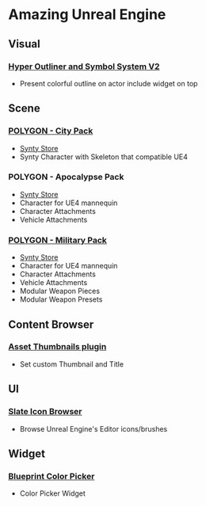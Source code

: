 # Amazing Unreal Engine

## Visual

### [Hyper Outliner and Symbol System V2](https://www.fab.com/listings/640d4c6c-4142-419f-804e-91a8efd61e84)

- Present colorful outline on actor include widget on top

## Scene

### [POLYGON - City Pack](https://www.fab.com/listings/d38cfdd2-8dcf-4dd8-b9d4-83663129bb02)

- [Synty Store](https://syntystore.com/products/polygon-city-pack)
- Synty Character with Skeleton that compatible UE4

### POLYGON - Apocalypse Pack

- [Synty Store](https://syntystore.com/products/polygon-apocalypse-pack)
- Character for UE4 mannequin
- Character Attachments
- Vehicle Attachments

### [POLYGON - Military Pack](https://www.fab.com/listings/c2723e9a-5a11-4dba-a1a2-74b5426c97a0)

- [Synty Store](https://syntystore.com/products/polygon-military-pack)
- Character for UE4 mannequin
- Character Attachments
- Vehicle Attachments
- Modular Weapon Pieces
- Modular Weapon Presets

## Content Browser

### [Asset Thumbnails plugin](https://www.fab.com/listings/43ba3d3f-7ccf-4798-822b-dd31df40f14e)

- Set custom Thumbnail and Title

## UI

### [Slate Icon Browser](https://www.fab.com/listings/04eb0964-3152-412f-85be-fdbfbda56425)

- Browse Unreal Engine's Editor icons/brushes

## Widget

### [Blueprint Color Picker](https://www.fab.com/listings/a160da4d-3d44-4c80-b2c9-2d60d1c73b06)

- Color Picker Widget
